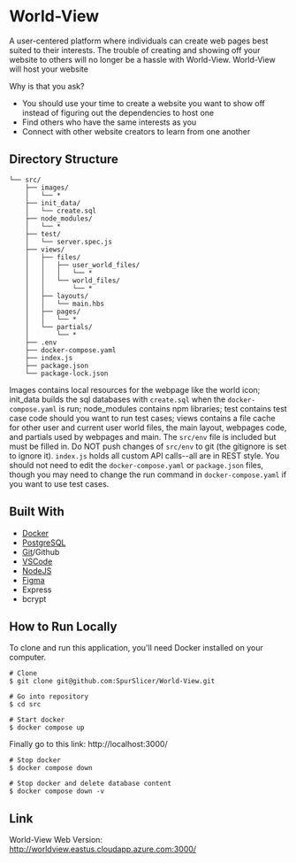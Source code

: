 # World-View

A user-centered platform where individuals can create web pages best suited to their interests. The trouble of creating and showing off your website to others will no longer be a hassle with World-View. World-View will host your website

Why is that you ask?
- You should use your time to create a website you want to show off instead of figuring out the dependencies to host one
- Find others who have the same interests as you
- Connect with other website creators to learn from one another

## Directory Structure
```
└── src/
    ├── images/
    │   └── *
    ├── init_data/
    │   └── create.sql
    ├── node_modules/
    │   └── *
    ├── test/
    │   └── server.spec.js
    ├── views/
    │   ├── files/
    │   │   ├── user_world_files/
    │   │   │   └── *
    │   │   └── world_files/
    │   │       └── *
    │   ├── layouts/
    │   │   └── main.hbs
    │   ├── pages/
    │   │   └── *
    │   └── partials/
    │       └── *
    ├── .env
    ├── docker-compose.yaml
    ├── index.js
    ├── package.json
    └── package-lock.json
```
Images contains local resources for the webpage like the world icon; init_data builds the sql databases with `create.sql` when the `docker-compose.yaml` is run; node_modules contains npm libraries; test contains test case code should you want to run test cases; views contains a file cache for other user and current user world files, the main layout, webpages code, and partials used by webpages and main. The `src/env` file is included but must be filled in. Do NOT push changes of `src/env` to git (the gitignore is set to ignore it). `index.js` holds all custom API calls--all are in REST style. You should not need to edit the `docker-compose.yaml` or `package.json` files, though you may need to change the run command in `docker-compose.yaml` if you want to use test cases.

## Built With
- [Docker](https://www.docker.com/products/docker-desktop/)
- [PostgreSQL](https://www.postgresql.org/download/)
- [Git](https://git-scm.com/downloads)/Github
- [VSCode](https://code.visualstudio.com/download)
- [NodeJS](https://nodejs.org/en/download)
- [Figma](https://www.figma.com/downloads/)
- Express
- bcrypt

## How to Run Locally
To clone and run this application, you'll need Docker installed on your computer.
```
# Clone
$ git clone git@github.com:SpurSlicer/World-View.git

# Go into repository
$ cd src

# Start docker
$ docker compose up
```
Finally go to this link: http://localhost:3000/

```
# Stop docker
$ docker compose down

# Stop docker and delete database content
$ docker compose down -v
```

## Link
World-View Web Version: http://worldview.eastus.cloudapp.azure.com:3000/
